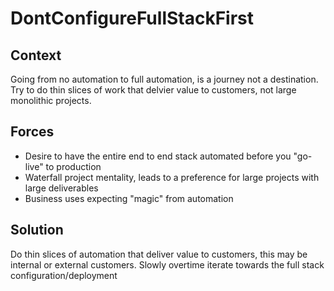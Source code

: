 # DontConfigureFullStackFirst

## Context
Going from no automation to full automation, is a journey not a destination.  Try to do thin slices of work that delvier value to customers, not large monolithic projects.

## Forces
+ Desire to have the entire end to end stack automated before you "go-live" to production
+ Waterfall project mentality, leads to a preference for large projects with large deliverables
+ Business uses expecting "magic" from automation

## Solution
Do thin slices of automation that deliver value to customers, this may be internal or external customers. Slowly overtime iterate towards the full stack configuration/deployment
